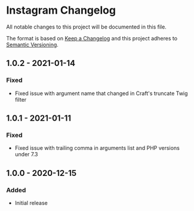 # Instagram Changelog

All notable changes to this project will be documented in this file.

The format is based on [Keep a Changelog](http://keepachangelog.com/) and this project adheres to [Semantic Versioning](http://semver.org/).

## 1.0.2 - 2021-01-14
### Fixed
- Fixed issue with argument name that changed in Craft's truncate Twig filter

## 1.0.1 - 2021-01-11
### Fixed
- Fixed issue with trailing comma in arguments list and PHP versions under 7.3

## 1.0.0 - 2020-12-15
### Added
- Initial release
